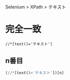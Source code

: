 Selenium > XPath > テキスト
# 完全一致
```xpath
//*[text()='テキスト']
```

## n番目
```python
(//*[text()='テキスト'])[n]
```
